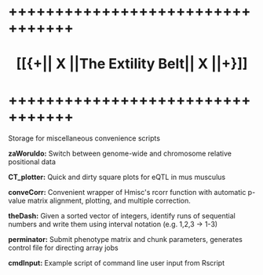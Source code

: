 #    +++++++++++++++++++++++++++++++++
#    <center>[[{+|| X ||The Extility Belt|| X ||+}]]</center>
#    +++++++++++++++++++++++++++++++++

Storage for miscellaneous convenience scripts

**zaWoruldo:** Switch between genome-wide and chromosome relative positional data

**CT_plotter:** Quick and dirty square plots for eQTL in mus musculus

**conveCorr:** Convenient wrapper of Hmisc's rcorr function with automatic p-value matrix alignment, plotting, and multiple correction. 

**theDash:** Given a sorted vector of integers, identify runs of sequential numbers and write them using interval notation (e.g. 1,2,3 -> 1-3)

**perminator:** Submit phenotype matrix and chunk parameters, generates control file for directing array jobs

**cmdInput:** Example script of command line user input from Rscript
